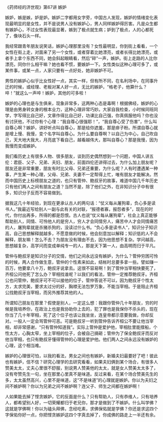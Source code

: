 《药师经的济世观》第67讲 嫉妒

嫉妒，嫉是嫉，妒是妒。嫉妒二字都用女字旁，中国古人发现，嫉妒的情绪变化表现最明显的是女性，并不是说男人没有嫉妒心，男人同样嫉妒得厉害。凡是众生都有嫉妒心，不过女性表现最显著，嫉到了极点就生病；妒到了极点，人的心都死了，像块石头一样。

我经常跟青年朋友说笑话，嫉妒心理那里没有？女性最明显，你到街上看看，一个女性在街上走，对面来了另一个女性，或者穿着比她漂亮，或者长得比她漂亮，或者手上拿个东西不同，她会斜起眼睛看，然后“碎”一声，嫉妒。街上走路的人比你漂亮，同你什么相干嘛？她也看不惯，要嫉妒一下。女性类似这种心理可多了，或某件事，或某一点，人家只要有一点好处，她非嫉妒不可。

男性的嫉妒心似乎比女性好一点，其实一样，但有所不同，在名利场中，在同事升迁的时候，或经理、老板对某人好一点，无比的嫉妒，“格老子，他算什么？啐！”就这么一声啐！嫉妒，其他的可多啦！

嫉妒的心理也是与生俱来，现象非常多，这两种心态是毒啊！根据佛经，嫉妒的心理是由男身转女身的根本业力，这种心理非常巧妙。大家自我检查，小时候同班同学，字写得比自己好，文章作得比自己好，功课比自己强，你真佩服他吗？你也没有讨厌他，不过你有个心理：“我自尊心很强耶！”，“我自尊心受了伤害”，什么叫自尊心啊？嫉妒，讲好听点叫自尊心，那是给你遮羞，那是痱子粉。所谓自尊心就是增上慢、我慢，变个名字叫自尊心。为什么要自尊啊？以自己为中心，自己吹自己，天大地大我大，月亮底下看自己，越看越伟大，那叫自尊心？那是我慢，因为我慢而变成嫉妒。

我们看历史上有很多人物、很多朋友，谈到历史偶然想到一个问题，中国人讲五伦：君臣、父子、兄弟、夫妇、朋友，前面四伦还讲得过去，为什么加上朋友呢？朋友还是非常重要，朋友有时比父母、兄弟还重要，为什么呢？人有时遭遇某一种事，产生某一种心理，父母、兄弟、夫妻不一定帮得上忙，唯有朋友才能解决。然而中国历史上标榜朋友之道的，也只有管仲、鲍叔牙的故事，难道中国几千年历史只有他们两人之间有朋友之道？当然不是，除了他们之外，在非知识分子中有很多，知识分子反而不容易做到。

据我这几十年经验，到现在更承认古人的两句话：“仗义每从屠狗辈，负心多是读书人。”我最近写给别人一副与此有关的对联，“报德者寡，报怨者多”，现在的时代，你付出再多，所得的都是怨恨。古人也说“仗义每从屠狗辈”，社会上真正能够帮助别人，同情、可怜他人的是穷人，穷人才会同情穷人，痛苦中人才会同情痛苦的人，屠狗辈就是杀猪杀狗的，没读过什么书。“负心多是读书人”，知识分子知识高，自己思想解释就越多，不愿意做的时候，他会刻意加以解释；知识低的人不会解释，朋友嘛！怎么不去？为朋友没有理由不去，因为他思想不复杂。学问越高，思想越复杂，高学问而变成单纯专一的人，那是天下第一人，由高明而归于平凡。

管仲与鲍叔牙是知识分子的交情，他们之间永远没有嫉妒，为什么？管仲穷困可怜的时候，两人合作做生意，管仲的个性素来如此，结帐时总要多拿一些。譬如赚一百万，他要拿八十万，鲍叔牙说拿去。这很不容易啊！到了管仲当宰相快要死了，齐桓公问他死了怎么办？宰相找谁呢？以我们的看法，管仲一定推荐鲍叔牙。齐桓公也问管仲，鲍叔牙可不可以接他的位子，管仲答说不可以，因为鲍叔牙个性太方，太求完美，要求太过分的好，胸襟无法包罗万象，不能当宰相。于是阻止齐桓公找鲍叔牙当宰相，而另外推荐其他的人。

所谓知己朋友在那里？假使是别人，一定这么想：我跟你管仲几十年朋友，穷的时候是我培养你，在政治上也是我协助你上去的，犯了罪也是我保你不杀头的，现在你当了几十年宰相，死了这个位子也该让我坐坐，连皇帝都示意要我做，你却反对。一般人一定会骂管仲可恶。可是鲍叔牙一听到管仲告诉齐桓公不要让他当宰相，却非常感谢，“只有管仲知道我”。实际上管仲是爱护他，宰相肚里能撑船，个性太方，心胸太窄，坐上宰相的位子，会被自己搞砸；管仲为了保全鲍叔牙而反对他当宰相，也只有鲍叔牙懂得管仲的心理是爱护他。他们两人之间永远没有嫉妒的心理，这个相当难。

嫉妒的心理很可怕，以我的看法，男女之间也有嫉妒，新婚夫妇最要好了吧！彼此也有嫉妒，信不信？研究心理学的去研究看看，如果夫妇俩到某个场合，有很多人赞美太太，丈夫心里很不舒服，别说男人赞美他的太太，就是女人赞美太太多了，没有夸赞先生一句，坐在那里心里真不是味道。反过来看，在某个场合赞美先生的多，太太虽然高兴，心里不是味道，这“不是味道”的心理就是嫉妒。你以为夫妇之间不嫉妒啊？你以为兄弟之间不嫉妒啊？连父子、师生之间都在嫉妒啊！

人如果能去掉了悭贪嫉妒，它的反面是什么？只有帮助人，只有恭维人，只有培养人，都希望别人好，一切荣耀都归于老兄你，那才是做到了不嫉妒。什么叫学佛？这就是学佛啊！你以为磕头拜佛，念经吃素，求佛保佑就是学佛？你还是求这四个字保佑你好一点，你把悭贪嫉妒这四个字真去掉了，你成佛的路走上一半还有余。